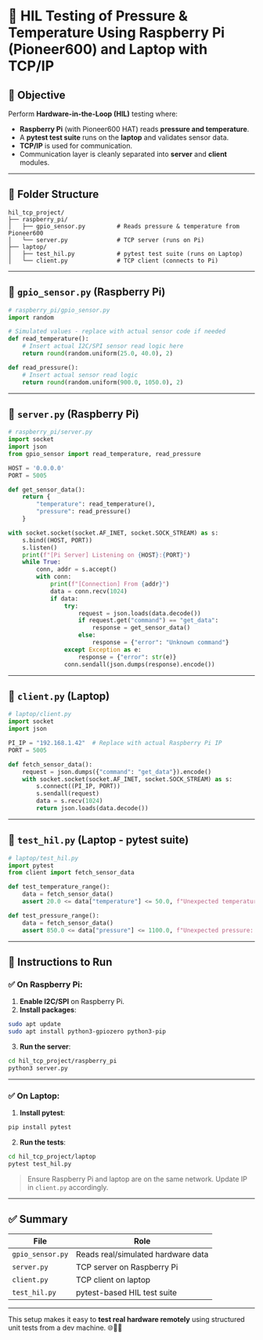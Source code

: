 
# 🔁 HIL Testing of Pressure & Temperature Using Raspberry Pi (Pioneer600) and Laptop with TCP/IP

## 🧠 Objective

Perform **Hardware-in-the-Loop (HIL)** testing where:

- **Raspberry Pi** (with Pioneer600 HAT) reads **pressure and temperature**.
- A **pytest test suite** runs on the **laptop** and validates sensor data.
- **TCP/IP** is used for communication.
- Communication layer is cleanly separated into **server** and **client** modules.

---

## 🧱 Folder Structure

```
hil_tcp_project/
├── raspberry_pi/
│   ├── gpio_sensor.py         # Reads pressure & temperature from Pioneer600
│   └── server.py              # TCP server (runs on Pi)
├── laptop/
│   ├── test_hil.py            # pytest test suite (runs on Laptop)
│   └── client.py              # TCP client (connects to Pi)
```

---

## 📜 `gpio_sensor.py` (Raspberry Pi)

```python
# raspberry_pi/gpio_sensor.py
import random

# Simulated values - replace with actual sensor code if needed
def read_temperature():
    # Insert actual I2C/SPI sensor read logic here
    return round(random.uniform(25.0, 40.0), 2)

def read_pressure():
    # Insert actual sensor read logic
    return round(random.uniform(900.0, 1050.0), 2)
```

---

## 📜 `server.py` (Raspberry Pi)

```python
# raspberry_pi/server.py
import socket
import json
from gpio_sensor import read_temperature, read_pressure

HOST = '0.0.0.0'
PORT = 5005

def get_sensor_data():
    return {
        "temperature": read_temperature(),
        "pressure": read_pressure()
    }

with socket.socket(socket.AF_INET, socket.SOCK_STREAM) as s:
    s.bind((HOST, PORT))
    s.listen()
    print(f"[Pi Server] Listening on {HOST}:{PORT}")
    while True:
        conn, addr = s.accept()
        with conn:
            print(f"[Connection] From {addr}")
            data = conn.recv(1024)
            if data:
                try:
                    request = json.loads(data.decode())
                    if request.get("command") == "get_data":
                        response = get_sensor_data()
                    else:
                        response = {"error": "Unknown command"}
                except Exception as e:
                    response = {"error": str(e)}
                conn.sendall(json.dumps(response).encode())
```

---

## 📜 `client.py` (Laptop)

```python
# laptop/client.py
import socket
import json

PI_IP = "192.168.1.42"  # Replace with actual Raspberry Pi IP
PORT = 5005

def fetch_sensor_data():
    request = json.dumps({"command": "get_data"}).encode()
    with socket.socket(socket.AF_INET, socket.SOCK_STREAM) as s:
        s.connect((PI_IP, PORT))
        s.sendall(request)
        data = s.recv(1024)
        return json.loads(data.decode())
```

---

## 📜 `test_hil.py` (Laptop - pytest suite)

```python
# laptop/test_hil.py
import pytest
from client import fetch_sensor_data

def test_temperature_range():
    data = fetch_sensor_data()
    assert 20.0 <= data["temperature"] <= 50.0, f"Unexpected temperature: {data['temperature']}"

def test_pressure_range():
    data = fetch_sensor_data()
    assert 850.0 <= data["pressure"] <= 1100.0, f"Unexpected pressure: {data['pressure']}"
```

---

## 🧪 Instructions to Run

### ✅ On Raspberry Pi:
1. **Enable I2C/SPI** on Raspberry Pi.
2. **Install packages**:

```bash
sudo apt update
sudo apt install python3-gpiozero python3-pip
```

3. **Run the server**:

```bash
cd hil_tcp_project/raspberry_pi
python3 server.py
```

---

### ✅ On Laptop:
1. **Install pytest**:

```bash
pip install pytest
```

2. **Run the tests**:

```bash
cd hil_tcp_project/laptop
pytest test_hil.py
```

> Ensure Raspberry Pi and laptop are on the same network. Update IP in `client.py` accordingly.

---

## ✅ Summary

| File                      | Role                                |
|---------------------------|-------------------------------------|
| `gpio_sensor.py`          | Reads real/simulated hardware data  |
| `server.py`               | TCP server on Raspberry Pi          |
| `client.py`               | TCP client on laptop                |
| `test_hil.py`             | pytest-based HIL test suite         |

---

This setup makes it easy to **test real hardware remotely** using structured unit tests from a dev machine. 🌐🔧🧪

